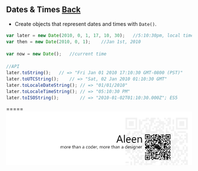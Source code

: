 ## Dates & Times [Back](./../Type.md)
- Create objects that represent dates and times with `Date()`.

```js
var later = new Date(2010, 0, 1, 17, 10, 30);	//5:10:30pm, local time
var then = new Date(2010, 0, 1);	//Jan 1st, 2010

var now = new Date();	//current time

//API
later.toString();	// => "Fri Jan 01 2010 17:10:30 GMT-0800 (PST)"
later.toUTCString();	// => "Sat, 02 Jan 2010 01:10:30 GMT"
later.toLocaleDateString();	// => "01/01/2010"
later.toLocaleTimeString();	// => "05:10:30 PM"
later.toISOString();		// => "2010-01-02T01:10:30.000Z"; ES5
```

=====
<a href="http://aleen42.github.io/" target="_blank" ><img src="./../../../../pic/tail.gif"></a>